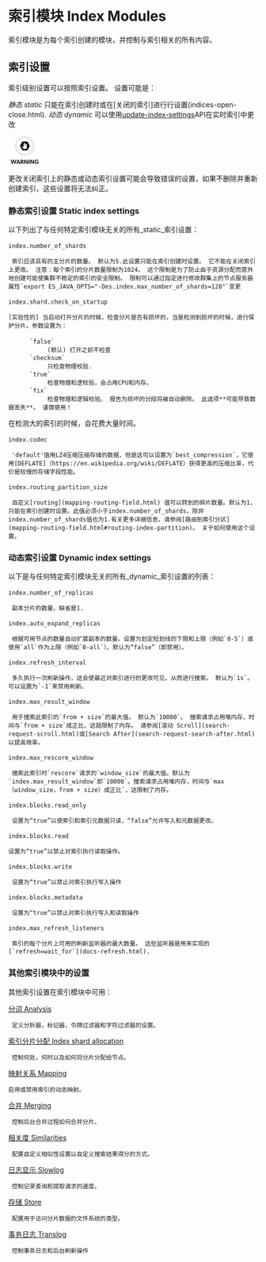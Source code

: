 # 索引模块 Index Modules

索引模块是为每个索引创建的模块，并控制与索引相关的所有内容。

## 索引设置

索引级别设置可以按照索引设置。 设置可能是：

_静态 static_
     只能在索引创建时或在[关闭的索引]进行行设置(indices-open-close.html). 
_动态 dynamic_
     可以使用[update-index-settings](indices-update-settings.html)API在实时索引中更改

![Warning](images/icons/warning.png)

更改关闭索引上的静态或动态索引设置可能会导致错误的设置，如果不删除并重新创建索引，这些设置将无法纠正。

### 静态索引设置 Static index settings

以下列出了与任何特定索引模块无关的所有_static_索引设置：

`index.number_of_shards`

     索引应该具有的主分片的数量。 默认为5.此设置只能在索引创建时设置。 它不能在关闭索引上更改。 注意：每个索引的分片数量限制为1024。 这个限制是为了防止由于资源分配而意外地创建可能使集群不稳定的索引的安全限制。 限制可以通过指定进行修改群集上的节点服务器属性`export ES_JAVA_OPTS="-Des.index.max_number_of_shards=128"`变更

`index.shard.check_on_startup`

    [实验性的] 当启动打开分片的时候，检查分片是否有损坏的，当是检测到损坏的时候，进行保护分片。参数设置为：

          `false`
               (默认) 打开之前不检查
          `checksum`
               只检查物理校验. 
          `true`
               检查物理和逻校验，会占用CPU和内存。
          `fix`
               检查物理和逻辑校验。 报告为损坏的分段将被自动删除。 此选项**可能导致数据丢失**。 谨慎使用！

在检测大的索引的时候，会花费大量时间。

`index.codec`
     
     'default'值用LZ4压缩压缩存储的数据，但是这可以设置为`best_compression`，它使用[DEFLATE]（https://en.wikipedia.org/wiki/DEFLATE）获得更高的压缩比率，代价是较慢的存储字段性能。

`index.routing_partition_size`

     自定义[routing](mapping-routing-field.html) 值可以转到的碎片数量。默认为1，只能在索引创建时设置。此值必须小于index.number_of_shards，除非index.number_of_shards值也为1.有关更多详细信息，请参阅[路由到索引分区](mapping-routing-field.html#routing-index-partition)。 关于如何使用这个设置。

### 动态索引设置 Dynamic index settings

以下是与任何特定索引模块无关的所有_dynamic_索引设置的列表：

`index.number_of_replicas`
     
     副本分片的数量，缺省是1. 

`index.auto_expand_replicas`
     
     根据可用节点的数量自动扩展副本的数量。设置为划定短划线的下限和上限（例如`0-5`）或使用`all`作为上限（例如`0-all`）。默认为“false”（即禁用）。

`index.refresh_interval`
    
     多久执行一次刷新操作，这会使最近对索引进行的更改可见，从而进行搜索。 默认为`1s`。 可以设置为`-1`来禁用刷新。

`index.max_result_window`

     用于搜索此索引的`from + size`的最大值。 默认为`10000`。 搜索请求占用堆内存，时间与`from + size`成正比，这就限制了内存。 请参阅[滚动 Scroll](search-request-scroll.html)或[Search After](search-request-search-after.html)以提高效率。

`index.max_rescore_window`
     
     搜索此索引时`rescore`请求的`window_size`的最大值。默认为`index.max_result_window`即`10000`。搜索请求占用堆内存，时间与`max（window_size，from + size）成正比`，这限制了内存。

`index.blocks.read_only`
     
     设置为“true”以使索引和索引元数据只读，“false”允许写入和元数据更改。

`index.blocks.read`
    
    设置为“true”以禁止对索引执行读取操作。

`index.blocks.write`
     
     设置为“true”以禁止对索引执行写入操作

`index.blocks.metadata`

     设置为“true”以禁止对索引执行写入和读取操作

`index.max_refresh_listeners`

     索引的每个分片上可用的刷新监听器的最大数量。 这些监听器是用来实现的[`refresh=wait_for`](docs-refresh.html). 

### 其他索引模块中的设置

其他索引设置在索引模块中可用：

[分词 Analysis](analysis.html)
    
     定义分析器，标记器，令牌过滤器和字符过滤器的设置。

[索引分片分配 Index shard allocation](index-modules-allocation.html)

     控制何处，何时以及如何将分片分配给节点。 

[映射关系 Mapping](index-modules-mapper.html)

    启用或禁用索引的动态映射。

[合并 Merging](index-modules-merge.html)

     控制后台合并过程如何合并分片。

[相关度 Similarities](index-modules-similarity.html)

     配置自定义相似性设置以自定义搜索结果得分的方式。

[日志显示 Slowlog](index-modules-slowlog.html)

     控制记录查询和提取请求的速度。

[存储 Store](index-modules-store.html)

     配置用于访问分片数据的文件系统的类型。

[事务日志 Translog](index-modules-translog.html)

     控制事务日志和后台刷新操作